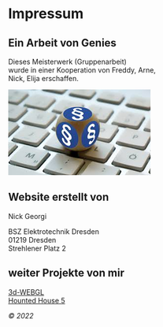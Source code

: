 # Impressum

<h2>Ein Arbeit von Genies</h2>

Dieses Meisterwerk (Gruppenarbeit)<br> wurde in einer 
Kooperation von Freddy, Arne,<br> Nick, Elija
erschaffen.

![impressum](images/impressum.jpg)

<h2>Website erstellt von</h2>

Nick Georgi

BSZ Elektrotechnik Dresden  
01219 Dresden  
Strehlener Platz 2

<h2> weiter Projekte von mir</h2>
<a href="https://webgl-3d-eosin.vercel.app/" target="_blank">3d-WEBGL</a><br>
<a href="https://haunted-house-noname.vercel.app/" target="_blank">Hounted House 5</a>


*&copy; 2022*



